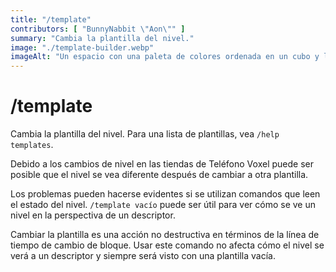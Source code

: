 ```yaml
---
title: "/template"
contributors: [ "BunnyNabbit \"Aon\"" ]
summary: "Cambia la plantilla del nivel."
image: "./template-builder.webp"
imageAlt: "Un espacio con una paleta de colores ordenada en un cubo y líneas de eje que apuntan desde una esquina."
---
```


# /template

Cambia la plantilla del nivel. Para una lista de plantillas, vea `/help templates`.

Debido a los cambios de nivel en las tiendas de Teléfono Voxel puede ser posible que el nivel se vea diferente después de cambiar a otra plantilla.

Los problemas pueden hacerse evidentes si se utilizan comandos que leen el estado del nivel. `/template vacío` puede ser útil para ver cómo se ve un nivel en la perspectiva de un descriptor.

Cambiar la plantilla es una acción no destructiva en términos de la línea de tiempo de cambio de bloque. Usar este comando no afecta cómo el nivel se verá a un descriptor y siempre será visto con una plantilla vacía.
